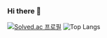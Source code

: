 ### Hi there 👋

[![Solved.ac
프로필](http://mazassumnida.wtf/api/generate_badge?boj={annhj980})](https://solved.ac/{handle})
![Top Langs](https://github-readme-stats.vercel.app/api/top-langs/?username=anuraghazra&layout=compact)


<!--
**qwerty7878/qwerty7878** is a ✨ _special_ ✨ repository because its `README.md` (this file) appears on your GitHub profile.

Here are some ideas to get you started:

- 🔭 I’m currently working on ...
- 🌱 I’m currently learning ...
- 👯 I’m looking to collaborate on ...
- 🤔 I’m looking for help with ...
- 💬 Ask me about ...
- 📫 How to reach me: ...
- 😄 Pronouns: ...
- ⚡ Fun fact: ...
-->
